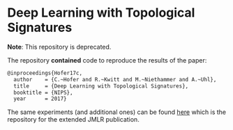 
# Deep Learning with Topological Signatures

**Note**: This repository is deprecated.

The repository **contained** code to reproduce the results of the paper:

```bash
@inproceedings{Hofer17c,
  author    = {C.~Hofer and R.~Kwitt and M.~Niethammer and A.~Uhl},
  title     = {Deep Learning with Topological Signatures},
  booktitle = {NIPS},
  year      = 2017}
```

The same experiments (and additional ones) can be found [here](https://github.com/c-hofer/jmlr_2019) which is the repository for the extended JMLR publication.
